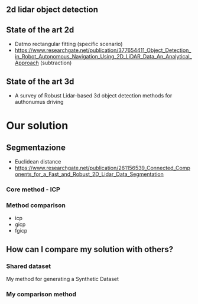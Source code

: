 ## 2d lidar object detection

## State of the art 2d
- Datmo rectangular fitting (specific scenario)
- https://www.researchgate.net/publication/377654411_Object_Detection_in_Robot_Autonomous_Navigation_Using_2D_LiDAR_Data_An_Analytical_Approach (subtraction)

## State of the art 3d
- A survey of Robust Lidar-based 3d object detection methods for authonumus driving

# Our solution
## Segmentazione
- Euclidean distance 
- https://www.researchgate.net/publication/261156539_Connected_Components_for_a_Fast_and_Robust_2D_Lidar_Data_Segmentation
### Core method - ICP
### Method comparison
- icp
- gicp
- fgicp

## How can I compare my solution with others?

### Shared dataset
My method for generating a Synthetic Dataset

### My comparison method
